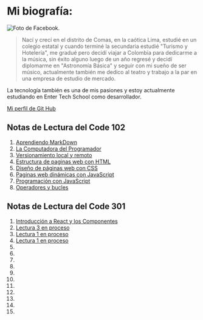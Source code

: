 

# Mi biografía: 

![Foto de Facebook.](https://i1.sndcdn.com/avatars-lAdiUXdpBB0klH1x-yjsjXw-t240x240.jpg) 
> Nací y crecí en el distrito de Comas, en la caótica Lima, estudié en un colegio estatal y cuando terminé la secundaria estudié "Turismo y Hotelería", me gradué pero decidí viajar a Colombia para dedicarme a la música, sin éxito alguno luego de un año regresé y decidí diplomarme en "Astronomía Básica" y seguir con mi sueño de ser músico, actualmente también me dedico al teatro y trabajo a la par en una empresa de estudio de mercado.

La tecnología también es una de mis pasiones y estoy actualmente estudiando en Enter Tech School como desarrollador.

[Mi perfil de Git Hub](https://github.com/johelcg7)


## Notas de Lectura del Code 102

1. [Aprendiendo MarkDown](/102/read01.md)
2. [La Computadora del Programador](/102/read02.md)
3. [Versionamiento local y remoto](/102/read03.md)
4. [Estructura de paginas web con HTML](/102/read04.md)
5. [Diseño de páginas web con CSS](/102/read05.md)
6. [Paginas web dinámicas con JavaScript](/102/read06.md)
7. [Programación con JavaScript](/102/read07.md)
8. [Operadores y bucles](/102/read08.md)



## Notas de Lectura del Code 301

1. [Introducción a React y los Componentes](/301/read01.md)
2. [Lectura 3 en proceso](/301/read02.md)
3. [Lectura 1 en proceso](/301/read03.md)
4. [Lectura 1 en proceso](/301/read04.md)
5. 
6. 
7. 
8. 
9. 
10. 
11. 
12. 
13. 
14. 
15. 

